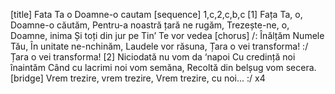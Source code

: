 [title] Fata Ta o Doamne-o cautam
[sequence] 1,c,2,c,b,c
[1]
Fața Ta, o, Doamne-o căutăm,
Pentru-a noastră țară ne rugăm,
Trezește-ne, o, Doamne, inima
Și toți din jur pe Tin’ Te vor vedea
[chorus]
/: Înălțăm Numele Tău,
În unitate ne-nchinăm,
Laudele vor răsuna,
Țara o vei transforma! :/
Țara o vei transforma!
[2]
Niciodată nu vom da ‘napoi
Cu credință noi înaintăm
Când cu lacrimi noi vom semăna,
Recoltă din belșug vom secera.
[bridge]
Vrem trezire, vrem trezire,
Vrem trezire, cu noi... :/ x4

